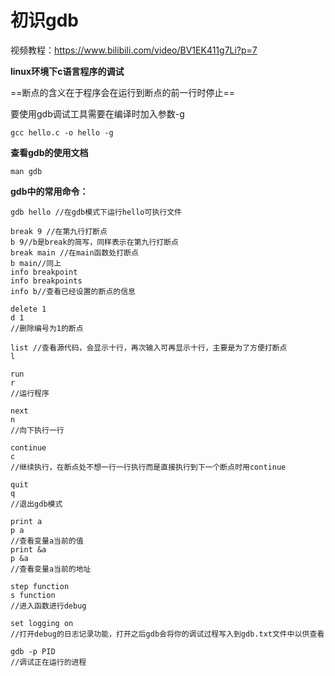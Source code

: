 # 初识gdb

视频教程：https://www.bilibili.com/video/BV1EK411g7Li?p=7

**linux环境下c语言程序的调试**

==断点的含义在于程序会在运行到断点的前一行时停止==

要使用gdb调试工具需要在编译时加入参数-g

```shell
gcc hello.c -o hello -g
```

**查看gdb的使用文档**

```shell
man gdb
```



**gdb中的常用命令：**

```shell
gdb hello //在gdb模式下运行hello可执行文件
```

```shell
break 9 //在第九行打断点
b 9//b是break的简写，同样表示在第九行打断点
break main //在main函数处打断点
b main//同上
info breakpoint
info breakpoints
info b//查看已经设置的断点的信息
```

```
delete 1
d 1
//删除编号为1的断点
```

```shell
list //查看源代码，会显示十行，再次输入可再显示十行，主要是为了方便打断点
l 
```

```
run
r
//运行程序
```

```
next
n
//向下执行一行
```

```
continue
c
//继续执行，在断点处不想一行一行执行而是直接执行到下一个断点时用continue
```

```
quit
q
//退出gdb模式
```

```
print a
p a
//查看变量a当前的值
print &a
p &a
//查看变量a当前的地址
```

```
step function
s function
//进入函数进行debug
```

```
set logging on
//打开debug的日志记录功能，打开之后gdb会将你的调试过程写入到gdb.txt文件中以供查看
```

```
gdb -p PID
//调试正在运行的进程
```

